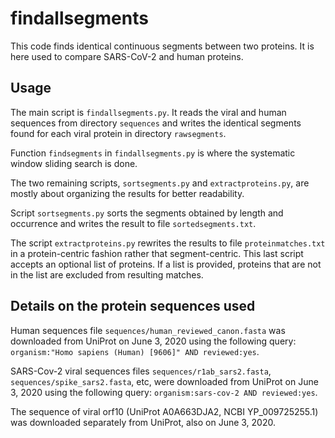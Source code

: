# findallsegments

This code finds identical continuous segments between two proteins. It is here used to compare SARS-CoV-2 and human proteins.

## Usage

The main script is `findallsegments.py`. It reads the viral and human sequences from directory `sequences` and writes
the identical segments found for each viral protein in directory `rawsegments`.

Function `findsegments` in `findallsegments.py` is where the systematic window sliding search is done.

The two remaining scripts, `sortsegments.py`  and `extractproteins.py`, are mostly about organizing the results for better readability.

Script `sortsegments.py` sorts the segments obtained by length and occurrence and writes the result to file `sortedsegments.txt`.

The script `extractproteins.py` rewrites the results to file `proteinmatches.txt` in a protein-centric fashion rather that segment-centric.
This last script accepts an optional list of proteins. If a list is provided, proteins that are not in the list are excluded from
resulting matches.

## Details on the protein sequences used

Human sequences file `sequences/human_reviewed_canon.fasta` was downloaded from UniProt on June 3, 2020
using the following query: `organism:"Homo sapiens (Human) [9606]" AND reviewed:yes`.

SARS-Cov-2 viral sequences files `sequences/r1ab_sars2.fasta`, `sequences/spike_sars2.fasta`, etc,
were downloaded from UniProt on June 3, 2020 using the following query: `organism:sars-cov-2 AND reviewed:yes`.

The sequence of viral orf10 (UniProt A0A663DJA2, NCBI YP_009725255.1) was downloaded separately from UniProt,
also on June 3, 2020.

